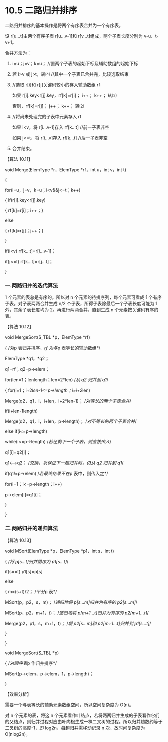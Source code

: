 # 10.5 二路归并排序

二路归并排序的基本操作是将两个有序表合并为一个有序表。

设 r[u…t]由两个有序子表 r[u…v-1]和 r[v…t]组成，两个子表长度分别为 v-u、t-v+1。

合并方法为：

1.  i=u；j=v；k=u； //置两个子表的起始下标及辅助数组的起始下标
2.  若 i>v 或 j>t，转⑷ //其中一个子表已合并完，比较选取结束
3.  //选取 r[i]和 r[j]关键码较小的存入辅助数组 rf

    如果 r[i].key<r[j].key，rf[k]=r[i]； i++； k++； 转⑵

    否则，rf[k]=r[j]； j++； k++； 转⑵

4.  //将尚未处理完的子表中元素存入 rf

    如果 i<v，将 r[i…v-1]存入 rf[k…t] //前一子表非空

    如果 j<=t，将 r[i…v]存入 rf[k…t] //后一子表非空

5.  合并结束。

【算法 10.11】

void Merge(ElemType *r，ElemType *rf，int u，int v，int t)

{

for(i=u，j=v，k=u；i<v&&j<=t；k++)

{ if(r[i].key<r[j].key)

{ rf[k]=r[i]；i++；}

else

{ rf[k]=r[j]；j++；}

}

if(i<v) rf[k…t]=r[i…v-1]；

if(j<=t) rf[k…t]=r[j…t]；

}

### 一.两路归并的迭代算法

1 个元素的表总是有序的。所以对 n 个元素的待排序列，每个元素可看成 1 个有序子表。对子表两两合并生成 n/2 个子表，所得子表除最后一个子表长度可能为 1 外，其余子表长度均为 2。再进行两两合并，直到生成 n 个元素按关键码有序的表。

【算法 10.12】

void MergeSort(S_TBL *p，ElemType *rf)

{ /*对*p 表归并排序，*rf 为与*p 表等长的辅助数组*/

ElemType *q1，*q2；

q1=rf；q2=p->elem；

for(len=1；len<p->length；len=2*len) /*从 q2 归并到 q1*/

{ for(i=1；i+2*len-1<=p->length；i=i+2*len)

Merge(q2，q1，i，i+len，i+2*len-1)； /*对等长的两个子表合并*/

if(i+len-1<p->length)

Merge(q2，q1，i，i+len，p->length)； /*对不等长的两个子表合并*/

else if(i<=p->length)

while(i<=p->length) /*若还剩下一个子表，则直接传入*/

q1[i]=q2[i]；

q1<-->q2； /*交换，以保证下一趟归并时，仍从 q2 归并到 q1*/

if(q1!=p->elem) /*若最终结果不在*p 表中，则传入之*/

for(i=1；i<=p->length；i++)

p->elem[i]=q1[i]；

}

}

### 二.两路归并的递归算法

【算法 10.13】

void MSort(ElemType *p，ElemType *p1，int s，int t)

{ /*将 p[s…t]归并排序为 p1[s…t]*/

if(s==t) p1[s]=p[s]

else

{ m=(s+t)/2； /*平分*p 表*/

MSort(p，p2，s，m)； /*递归地将 p[s…m]归并为有序的 p2[s…m]*/

MSort(p，p2，m+1，t)； /*递归地将 p[m+1…t]归并为有序的 p2[m+1…t]*/

Merge(p2，p1，s，m+1，t)； /*将 p2[s…m]和 p2[m+1…t]归并到 p1[s…t]*/

}

}

void MergeSort(S_TBL *p)

{ /*对顺序表*p 作归并排序*/

MSort(p->elem，p->elem，1，p->length)；

}

【效率分析】

需要一个与表等长的辅助元素数组空间，所以空间复杂度为 O(n)。

对 n 个元素的表，将这 n 个元素看作叶结点，若将两两归并生成的子表看作它们的父结点，则归并过程对应由叶向根生成一棵二叉树的过程。所以归并趟数约等于二叉树的高度-1，即 log2n，每趟归并需移动记录 n 次，故时间复杂度为 O(nlog2n)。